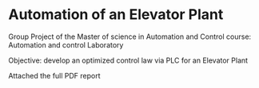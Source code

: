 # Automation of an Elevator Plant 
Group Project of the Master of science in Automation and Control course: Automation and control Laboratory

Objective: develop an optimized control law via PLC for an Elevator Plant  

Attached the  full PDF report
